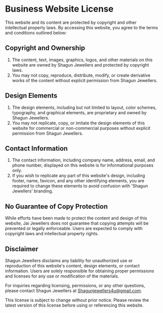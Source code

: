 # Business Website License

This website and its content are protected by copyright and other intellectual property laws. By accessing this website, you agree to the terms and conditions outlined below:

## Copyright and Ownership

1. The content, text, images, graphics, logos, and other materials on this website are owned by Shagun Jewellers and protected by copyright laws.
2. You may not copy, reproduce, distribute, modify, or create derivative works of the content without explicit permission from Shagun Jewellers.

## Design Elements

1. The design elements, including but not limited to layout, color schemes, typography, and graphical elements, are proprietary and owned by Shagun Jewellers.
2. You may not replicate, copy, or imitate the design elements of this website for commercial or non-commercial purposes without explicit permission from Shagun Jewellers.

## Contact Information

1. The contact information, including company name, address, email, and phone number, displayed on this website is for informational purposes only.
2. If you wish to replicate any part of this website's design, including footer, name, favicon, and any other identifying elements, you are required to change these elements to avoid confusion with 'Shagun Jewellers' branding.

## No Guarantee of Copy Protection

While efforts have been made to protect the content and design of this website, Jai Jewellers does not guarantee that copying attempts will be prevented or legally enforceable. Users are expected to comply with copyright laws and intellectual property rights.

## Disclaimer

Shagun Jewellers disclaims any liability for unauthorized use or reproduction of this website's content, design elements, or contact information. Users are solely responsible for obtaining proper permissions and licenses for any use or modification of the materials.

For inquiries regarding licensing, permissions, or any other questions, please contact Shagun Jewellers at Shagunjewellers4u@gmail.com.

This license is subject to change without prior notice. Please review the latest version of this license before using or referencing this website.
